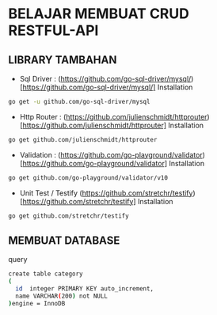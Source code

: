 # BELAJAR MEMBUAT CRUD RESTFUL-API

## LIBRARY TAMBAHAN

- Sql Driver : (https://github.com/go-sql-driver/mysql/)[https://github.com/go-sql-driver/mysql/]
  Installation

```bash
go get -u github.com/go-sql-driver/mysql
```

- Http Router : (https://github.com/julienschmidt/httprouter)[https://github.com/julienschmidt/httprouter]
  Installation

```bash
go get github.com/julienschmidt/httprouter
```

- Validation : (https://github.com/go-playground/validator)[https://github.com/go-playground/validator]
  Installation

```bash
go get github.com/go-playground/validator/v10
```

- Unit Test / Testify (https://github.com/stretchr/testify)[https://github.com/stretchr/testify]
  Installation

```bash
go get github.com/stretchr/testify
```

## MEMBUAT DATABASE

query

```bash
create table category
(
  id  integer PRIMARY KEY auto_increment,
  name VARCHAR(200) not NULL
)engine = InnoDB
```
